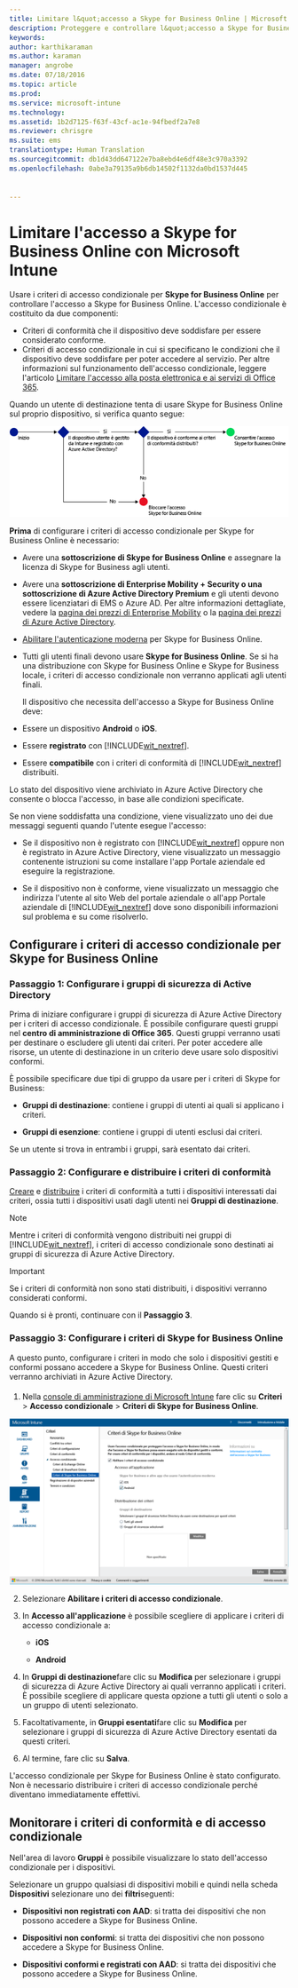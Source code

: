 ```yaml
---
title: Limitare l&quot;accesso a Skype for Business Online | Microsoft Intune
description: Proteggere e controllare l&quot;accesso a Skype for Business Online con accesso condizionale.
keywords: 
author: karthikaraman
ms.author: karaman
manager: angrobe
ms.date: 07/18/2016
ms.topic: article
ms.prod: 
ms.service: microsoft-intune
ms.technology: 
ms.assetid: 1b2d7125-f63f-43cf-ac1e-94fbedf2a7e8
ms.reviewer: chrisgre
ms.suite: ems
translationtype: Human Translation
ms.sourcegitcommit: db1d43dd647122e7ba8ebd4e6df48e3c970a3392
ms.openlocfilehash: 0abe3a79135a9b6db14502f1132da0bd1537d445


---
```


# Limitare l'accesso a Skype for Business Online con Microsoft Intune
Usare i criteri di accesso condizionale per **Skype for Business Online** per controllare l'accesso a Skype for Business Online.
L'accesso condizionale è costituito da due componenti:
- Criteri di conformità che il dispositivo deve soddisfare per essere considerato conforme.
- Criteri di accesso condizionale in cui si specificano le condizioni che il dispositivo deve soddisfare per poter accedere al servizio.
Per altre informazioni sul funzionamento dell'accesso condizionale, leggere l'articolo [Limitare l'accesso alla posta elettronica e ai servizi di Office 365](restrict-access-to-email-and-o365-services-with-microsoft-intune.md).

Quando un utente di destinazione tenta di usare Skype for Business Online sul proprio dispositivo, si verifica quanto segue:

![Immagine che illustra gli aspetti considerati per determinare se a un dispositivo è consentito o meno l'accesso a Skype for Business Online](../media/ConditionalAccess_SkypeforBusiness.png)

**Prima** di configurare i criteri di accesso condizionale per Skype for Business Online è necessario:
- Avere una **sottoscrizione di Skype for Business Online** e assegnare la licenza di Skype for Business agli utenti.
- Avere una **sottoscrizione di Enterprise Mobility + Security o una sottoscrizione di Azure Active Directory Premium** e gli utenti devono essere licenziatari di EMS o Azure AD. Per altre informazioni dettagliate, vedere la [pagina dei prezzi di Enterprise Mobility](https://www.microsoft.com/en-us/cloud-platform/enterprise-mobility-pricing) o la [pagina dei prezzi di Azure Active Directory](https://azure.microsoft.com/en-us/pricing/details/active-directory/). 

-   [Abilitare l'autenticazione moderna](https://docs.microsoft.com/en-us/intune/deploy-use/restrict-access-to-skype-for-business-online-with-microsoft-intune) per Skype for Business Online.
-  Tutti gli utenti finali devono usare **Skype for Business Online**. Se si ha una distribuzione con Skype for Business Online e Skype for Business locale, i criteri di accesso condizionale non verranno applicati agli utenti finali.

    Il dispositivo che necessita dell'accesso a Skype for Business Online deve:

-   Essere un dispositivo **Android** o **iOS**.

-   Essere **registrato** con [!INCLUDE[wit_nextref](../includes/wit_nextref_md.md)].

-   Essere **compatibile** con i criteri di conformità di [!INCLUDE[wit_nextref](../includes/wit_nextref_md.md)] distribuiti.


Lo stato del dispositivo viene archiviato in Azure Active Directory che consente o blocca l'accesso, in base alle condizioni specificate.

Se non viene soddisfatta una condizione, viene visualizzato uno dei due messaggi seguenti quando l'utente esegue l'accesso:

-   Se il dispositivo non è registrato con [!INCLUDE[wit_nextref](../includes/wit_nextref_md.md)] oppure non è registrato in Azure Active Directory, viene visualizzato un messaggio contenente istruzioni su come installare l'app Portale aziendale ed eseguire la registrazione.

-   Se il dispositivo non è conforme, viene visualizzato un messaggio che indirizza l'utente al sito Web del portale aziendale o all'app Portale aziendale di [!INCLUDE[wit_nextref](../includes/wit_nextref_md.md)] dove sono disponibili informazioni sul problema e su come risolverlo.

## Configurare i criteri di accesso condizionale per Skype for Business Online

### Passaggio 1: Configurare i gruppi di sicurezza di Active Directory
Prima di iniziare configurare i gruppi di sicurezza di Azure Active Directory per i criteri di accesso condizionale. È possibile configurare questi gruppi nel **centro di amministrazione di Office 365**. Questi gruppi verranno usati per destinare o escludere gli utenti dai criteri. Per poter accedere alle risorse, un utente di destinazione in un criterio deve usare solo dispositivi conformi.

È possibile specificare due tipi di gruppo da usare per i criteri di Skype for Business:

-   **Gruppi di destinazione**: contiene i gruppi di utenti ai quali si applicano i criteri.

-   **Gruppi di esenzione**: contiene i gruppi di utenti esclusi dai criteri.

Se un utente si trova in entrambi i gruppi, sarà esentato dai criteri.

### Passaggio 2: Configurare e distribuire i criteri di conformità
[Creare](create-a-device-compliance-policy-in-microsoft-intune.md) e [distribuire](deploy-and-monitor-a-device-compliance-policy-in-microsoft-intune.md) i criteri di conformità a tutti i dispositivi interessati dai criteri, ossia tutti i dispositivi usati dagli utenti nei **Gruppi di destinazione**.

> [!NOTE]
> Mentre i criteri di conformità vengono distribuiti nei gruppi di [!INCLUDE[wit_nextref](../includes/wit_nextref_md.md)], i criteri di accesso condizionale sono destinati ai gruppi di sicurezza di Azure Active Directory.


> [!IMPORTANT]
> Se i criteri di conformità non sono stati distribuiti, i dispositivi verranno considerati conformi.

Quando si è pronti, continuare con il **Passaggio 3**.

### Passaggio 3: Configurare i criteri di Skype for Business Online
A questo punto, configurare i criteri in modo che solo i dispositivi gestiti e conformi possano accedere a Skype for Business Online. Questi criteri verranno archiviati in Azure Active Directory.

####
1.  Nella [console di amministrazione di Microsoft Intune](https://manage.microsoft.com) fare clic su **Criteri** > **Accesso condizionale** > **Criteri di Skype for Business Online**.

![Schermata della pagine dei criteri di accesso condizionale per Skype for Business Online](./media/conditional_access_SFBPolicy.png)

2.  Selezionare **Abilitare i criteri di accesso condizionale**.

3.  In **Accesso all'applicazione** è possibile scegliere di applicare i criteri di accesso condizionale a:

    -   **iOS**

    -   **Android**

4.  In **Gruppi di destinazione**fare clic su **Modifica** per selezionare i gruppi di sicurezza di Azure Active Directory ai quali verranno applicati i criteri. È possibile scegliere di applicare questa opzione a tutti gli utenti o solo a un gruppo di utenti selezionato.

5.  Facoltativamente, in **Gruppi esentati**fare clic su **Modifica** per selezionare i gruppi di sicurezza di Azure Active Directory esentati da questi criteri.

6.  Al termine, fare clic su **Salva**.

L'accesso condizionale per Skype for Business Online è stato configurato. Non è necessario distribuire i criteri di accesso condizionale perché diventano immediatamente effettivi.


## Monitorare i criteri di conformità e di accesso condizionale
Nell'area di lavoro **Gruppi** è possibile visualizzare lo stato dell'accesso condizionale per i dispositivi.

Selezionare un gruppo qualsiasi di dispositivi mobili e quindi nella scheda **Dispositivi** selezionare uno dei **filtri**seguenti:

* **Dispositivi non registrati con AAD**: si tratta dei dispositivi che non possono accedere a Skype for Business Online.

* **Dispositivi non conformi**: si tratta dei dispositivi che non possono accedere a Skype for Business Online.

* **Dispositivi conformi e registrati con AAD**: si tratta dei dispositivi che possono accedere a Skype for Business Online.



<!--HONumber=Oct16_HO1-->


